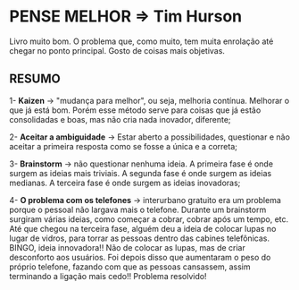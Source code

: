 # PENSE MELHOR => Tim Hurson

Livro muito bom. O problema que, como muito, tem muita enrolação até chegar no ponto principal. Gosto de coisas mais objetivas.

## RESUMO

1- **Kaizen** -> "mudança para melhor", ou seja, melhoria contínua. Melhorar o que já está bom. Porém esse método serve para coisas que já estão consolidadas e boas, mas não cria nada inovador, diferente;

2- **Aceitar a ambiguidade** -> Estar aberto a possibilidades, questionar e não aceitar a primeira resposta como se fosse a única e a correta;

3- **Brainstorm** -> não questionar nenhuma ideia. A primeira fase é onde surgem as ideias mais triviais. A segunda fase é onde surgem as ideias medianas. A terceira fase é onde surgem as ideias inovadoras;

4- **O problema com os telefones** -> interurbano gratuito era um problema porque o pessoal não largava mais o telefone. Durante um brainstorm surgiram várias ideias, como começar a cobrar, cobrar após um tempo, etc. Até que chegou na terceira fase, alguém deu a ideia de colocar lupas no lugar de vidros, para torrar as pessoas dentro das cabines telefônicas. BINGO, ideia innovadora!! Não de colocar as lupas, mas de criar desconforto aos usuários. Foi depois disso que aumentaram o peso do próprio telefone, fazando com que as pessoas cansassem, assim terminando a ligação mais cedo!! Problema resolvido!
